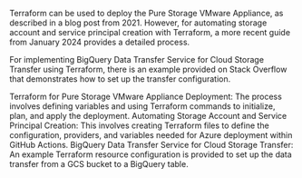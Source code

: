 Terraform can be used to deploy the Pure Storage VMware Appliance, as described in a blog post from 2021.
 However, for automating storage account and service principal creation with Terraform, a more recent guide from January 2024 provides a detailed process.

For implementing BigQuery Data Transfer Service for Cloud Storage Transfer using Terraform, there is an example provided on Stack Overflow that demonstrates how to set up the transfer configuration.

Terraform for Pure Storage VMware Appliance Deployment: The process involves defining variables and using Terraform commands to initialize, plan, and apply the deployment.
Automating Storage Account and Service Principal Creation: This involves creating Terraform files to define the configuration, providers, and variables needed for Azure deployment within GitHub Actions.
BigQuery Data Transfer Service for Cloud Storage Transfer: An example Terraform resource configuration is provided to set up the data transfer from a GCS bucket to a BigQuery table.